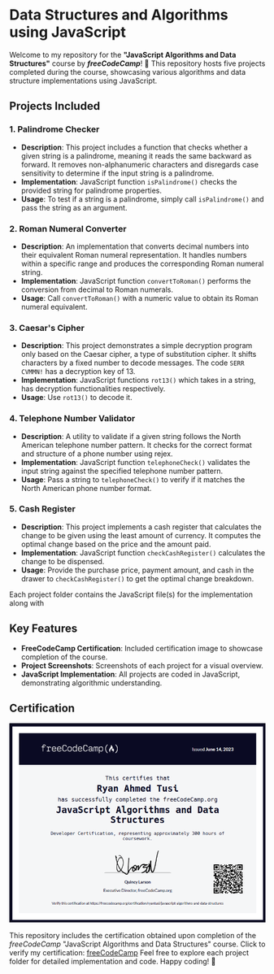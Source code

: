 # Data Structures and Algorithms using JavaScript

Welcome to my repository for the **"JavaScript Algorithms and Data Structures"** course by ***freeCodeCamp***! 🚀
This repository hosts five projects completed during the course, showcasing various algorithms and data structure implementations using JavaScript. 

## Projects Included

### 1. Palindrome Checker
- **Description**: This project includes a function that checks whether a given string is a palindrome, meaning it reads the same backward as forward. It removes non-alphanumeric characters and disregards case sensitivity to determine if the input string is a palindrome.
- **Implementation**: JavaScript function `isPalindrome()` checks the provided string for palindrome properties.
- **Usage**: To test if a string is a palindrome, simply call `isPalindrome()` and pass the string as an argument.

### 2. Roman Numeral Converter
- **Description**: An implementation that converts decimal numbers into their equivalent Roman numeral representation. It handles numbers within a specific range and produces the corresponding Roman numeral string.
- **Implementation**: JavaScript function `convertToRoman()` performs the conversion from decimal to Roman numerals.
- **Usage**: Call `convertToRoman()` with a numeric value to obtain its Roman numeral equivalent.

### 3. Caesar's Cipher
- **Description**: This project demonstrates a simple decryption program only based on the Caesar cipher, a type of substitution cipher. It shifts characters by a fixed number to decode messages. The code `SERR CVMMN!` has a decryption key of 13.
- **Implementation**: JavaScript functions `rot13()` which takes in a string, has decryption functionalities respectively.
- **Usage**: Use `rot13()` to decode it.

### 4. Telephone Number Validator
- **Description**: A utility to validate if a given string follows the North American telephone number pattern. It checks for the correct format and structure of a phone number using rejex.
- **Implementation**: JavaScript function `telephoneCheck()` validates the input string against the specified telephone number pattern.
- **Usage**: Pass a string to `telephoneCheck()` to verify if it matches the North American phone number format.

### 5. Cash Register
- **Description**: This project implements a cash register that calculates the change to be given using the least amount of currency. It computes the optimal change based on the price and the amount paid.
- **Implementation**: JavaScript function `checkCashRegister()` calculates the change to be dispensed.
- **Usage**: Provide the purchase price, payment amount, and cash in the drawer to `checkCashRegister()` to get the optimal change breakdown.

Each project folder contains the JavaScript file(s) for the implementation along with

## Key Features

- **FreeCodeCamp Certification**: Included certification image to showcase completion of the course.
- **Project Screenshots**: Screenshots of each project for a visual overview.
- **JavaScript Implementation**: All projects are coded in JavaScript, demonstrating algorithmic understanding.
  
## Certification

![Certificate](certificate_image.png)

This repository includes the certification obtained upon completion of the *freeCodeCamp* "JavaScript Algorithms and Data Structures" course.
Click to verify my certification: [freeCodeCamp](https://www.freecodecamp.org/certification/ryantusi/javascript-algorithms-and-data-structures)
Feel free to explore each project folder for detailed implementation and code. Happy coding! 🌟


